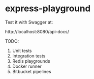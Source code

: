 # express-playground

Test it with Swagger at:

http://localhost:8080/api-docs/

TODO:

1. Unit tests
2. Integration tests
3. Redis playgrounds
4. Docker runner
5. Bitbucket pipelines
